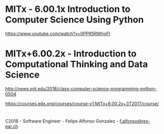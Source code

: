 # MITx - 6.00.1x Introduction to Computer Science Using Python

https://www.youtube.com/watch?v=0PPR5RWhoFI

# MITx+6.00.2x - Introduction to Computational Thinking and Data Science

http://news.mit.edu/2018/class-computer-science-programming-python-0504

https://courses.edx.org/courses/course-v1:MITx+6.00.2x+3T2017/course/



#
C2018 - Software Engineer - Felipe Alfonso Gonzalez - f.alfonso@res-ear.ch
